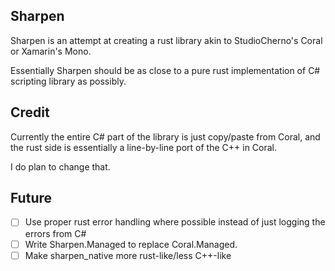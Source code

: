 ## Sharpen
Sharpen is an attempt at creating a rust library akin to StudioCherno's Coral or Xamarin's Mono.

Essentially Sharpen should be as close to a pure rust implementation of C# scripting library as possibly.

## Credit
Currently the entire C# part of the library is just copy/paste from Coral, and the rust side is essentially a line-by-line port of the C++ in Coral.

I do plan to change that.

## Future
 - [ ] Use proper rust error handling where possible instead of just logging the errors from C#
 - [ ] Write Sharpen.Managed to replace Coral.Managed.
 - [ ] Make sharpen_native more rust-like/less C++-like